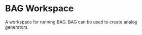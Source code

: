 BAG Workspace
=============
A workspace for running BAG.  BAG can be used to create analog generators.

